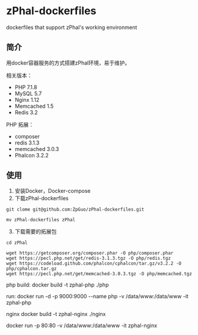 # zPhal-dockerfiles
dockerfiles that support zPhal's working environment

## 简介
用docker容器服务的方式搭建zPhal环境，易于维护。

相关版本：
- PHP 7.1.8
- MySQL 5.7
- Nginx 1.12
- Memcached 1.5
- Redis 3.2

PHP 拓展：
- composer
- redis 3.1.3
- memcached 3.0.3
- Phalcon 3.2.2

## 使用
1. 安装Docker，Docker-compose
2. 下载zPhal-dockerfiles
```
git clome git@github.com:ZpGuo/zPhal-dockerfiles.git
 
mv zPhal-dockerfiles zPhal
```
3. 下载需要的拓展包
```
cd zPhal
 
wget https://getcomposer.org/composer.phar -O php/composer.phar  
wget https://pecl.php.net/get/redis-3.1.3.tgz -O php/redis.tgz  
wget https://codeload.github.com/phalcon/cphalcon/tar.gz/v3.2.2 -O php/cphalcon.tar.gz 
wget https://pecl.php.net/get/memcached-3.0.3.tgz -O php/memcached.tgz
```

php
build:
docker build -t zphal-php ./php

run:
docker run -d -p 9000:9000 --name php  -v /data/www:/data/www -it zphal-php

nginx
docker build -t zphal-nginx ./nginx

docker run -p 80:80 -v /data/www:/data/www  -it zphal-nginx
